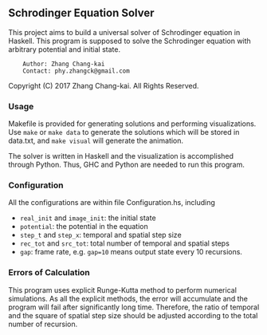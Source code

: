 ## Schrodinger Equation Solver

This project aims to build a universal solver of Schrodinger equation in Haskell. This program is supposed to solve the Schrodinger equation with arbitrary potential and initial state.

```
    Author: Zhang Chang-kai
    Contact: phy.zhangck@gmail.com
```

Copyright (C) 2017 Zhang Chang-kai. All Rights Reserved.

### Usage

Makefile is provided for generating solutions and performing visualizations. Use `make` or `make data` to generate the solutions which will be stored in data.txt, and `make visual` will generate the animation.

The solver is written in Haskell and the visualization is accomplished through Python. Thus, GHC and Python are needed to run this program.

### Configuration

All the configurations are within file Configuration.hs, including

- `real_init` and `image_init`: the initial state
- `potential`: the potential in the equation
- `step_t` and `step_x`: temporal and spatial step size
- `rec_tot` and `src_tot`: total number of temporal and spatial steps
- `gap`: frame rate, e.g. `gap=10` means output state every 10 recursions.

### Errors of Calculation

This program uses explicit Runge-Kutta method to perform numerical simulations. As all the explicit methods, the error will accumulate and the program will fail after significantly long time. Therefore, the ratio of temporal and the square of spatial step size should be adjusted according to the total number of recursion.